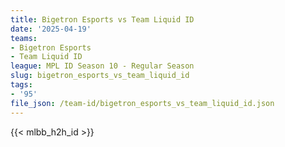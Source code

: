 ```yaml
---
title: Bigetron Esports vs Team Liquid ID
date: '2025-04-19'
teams:
- Bigetron Esports
- Team Liquid ID
league: MPL ID Season 10 - Regular Season
slug: bigetron_esports_vs_team_liquid_id
tags:
- '95'
file_json: /team-id/bigetron_esports_vs_team_liquid_id.json
---
```


{{< mlbb_h2h_id >}}
